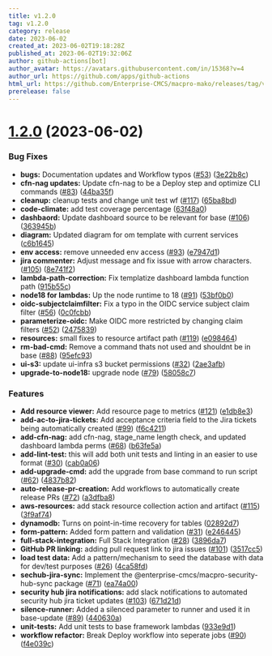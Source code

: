 ```yaml
---
title: v1.2.0
tag: v1.2.0
category: release
date: 2023-06-02
created_at: 2023-06-02T19:18:28Z
published_at: 2023-06-02T19:32:06Z
author: github-actions[bot]
author_avatar: https://avatars.githubusercontent.com/in/15368?v=4
author_url: https://github.com/apps/github-actions
html_url: https://github.com/Enterprise-CMCS/macpro-mako/releases/tag/v1.2.0
prerelease: false
---
```


# [1.2.0](https://github.com/Enterprise-CMCS/macpro-om-template/compare/v1.1.0...v1.2.0) (2023-06-02)


### Bug Fixes

* **bugs:**  Documentation updates and Workflow typos ([#53](https://github.com/Enterprise-CMCS/macpro-om-template/issues/53)) ([3e22b8c](https://github.com/Enterprise-CMCS/macpro-om-template/commit/3e22b8cbe72d8ed0a40d5520b9a9b8c09200f87d))
* **cfn-nag updates:**  Update cfn-nag to be a Deploy step and optimize CLI commands ([#83](https://github.com/Enterprise-CMCS/macpro-om-template/issues/83)) ([44ba35f](https://github.com/Enterprise-CMCS/macpro-om-template/commit/44ba35ffc3dcfd4bc9606de81b1857d160be891b))
* **cleanup:** cleanup tests and change unit test wf ([#117](https://github.com/Enterprise-CMCS/macpro-om-template/issues/117)) ([65ba8bd](https://github.com/Enterprise-CMCS/macpro-om-template/commit/65ba8bd26589a2489addf80c2db312b3718c7288))
* **code-climate:** add test coverage percentage ([63f48a0](https://github.com/Enterprise-CMCS/macpro-om-template/commit/63f48a02959790ae9978844246468bb66816ae1a))
* **dashbaord:** Update dashboard source to be relevant for base ([#106](https://github.com/Enterprise-CMCS/macpro-om-template/issues/106)) ([363945b](https://github.com/Enterprise-CMCS/macpro-om-template/commit/363945b445eb250db5d7f7f855d65a7aabe0d08d))
* **diagram:** Updated diagram for om template with current services ([c6b1645](https://github.com/Enterprise-CMCS/macpro-om-template/commit/c6b164541235624549830fa9c27ffd5e7eddb543))
* **env access:** remove unneeded env access ([#93](https://github.com/Enterprise-CMCS/macpro-om-template/issues/93)) ([e7947d1](https://github.com/Enterprise-CMCS/macpro-om-template/commit/e7947d1e2ef6318e19098fff742b51299d63922a))
* **jira commenter:**  Adjust message and fix issue with arrow characters. ([#105](https://github.com/Enterprise-CMCS/macpro-om-template/issues/105)) ([8e741f2](https://github.com/Enterprise-CMCS/macpro-om-template/commit/8e741f28d4a7719a9dedf39eb6731ec03b9cc0cf))
* **lambda-path-correction:** Fix templatize dashboard lambda function path ([915b55c](https://github.com/Enterprise-CMCS/macpro-om-template/commit/915b55c088da894c8c90f004407eb5f9802b592d))
* **node18 for lambdas:** Up the node runtime to 18 ([#91](https://github.com/Enterprise-CMCS/macpro-om-template/issues/91)) ([53bf0b0](https://github.com/Enterprise-CMCS/macpro-om-template/commit/53bf0b07491172ea52b5c1d56924a33db46d9c20))
* **oidc-subjectclaimfilter:**  Fix a typo in the OIDC service subject claim filter ([#56](https://github.com/Enterprise-CMCS/macpro-om-template/issues/56)) ([0c0fcbb](https://github.com/Enterprise-CMCS/macpro-om-template/commit/0c0fcbb571656e5d46fcd56039c74d3cd62676c9))
* **parameterize-oidc:** Make OIDC more restricted by changing claim filters ([#52](https://github.com/Enterprise-CMCS/macpro-om-template/issues/52)) ([2475839](https://github.com/Enterprise-CMCS/macpro-om-template/commit/2475839df6f07888e2b186484bc06f72ceeda790))
* **resources:** small fixes to resource artifact path ([#119](https://github.com/Enterprise-CMCS/macpro-om-template/issues/119)) ([e098464](https://github.com/Enterprise-CMCS/macpro-om-template/commit/e0984640010ea1b8eadb945c528e7e9252876953))
* **rm-bad-cmd:**  Remove a command thats not used and shouldnt be in base ([#88](https://github.com/Enterprise-CMCS/macpro-om-template/issues/88)) ([95efc93](https://github.com/Enterprise-CMCS/macpro-om-template/commit/95efc93cb84ebc82fa5ae56cfa591dd301825e3e))
* **ui-s3:** update ui-infra s3 bucket permissions ([#32](https://github.com/Enterprise-CMCS/macpro-om-template/issues/32)) ([2ae3afb](https://github.com/Enterprise-CMCS/macpro-om-template/commit/2ae3afbdd088104681557f2f60f1b495a9d73326))
* **upgrade-to-node18:** upgrade node ([#79](https://github.com/Enterprise-CMCS/macpro-om-template/issues/79)) ([58058c7](https://github.com/Enterprise-CMCS/macpro-om-template/commit/58058c7e6b97b92484e12432de2372b279e7d479))


### Features

* **Add resource viewer:** Add resource page to metrics  ([#121](https://github.com/Enterprise-CMCS/macpro-om-template/issues/121)) ([e1db8e3](https://github.com/Enterprise-CMCS/macpro-om-template/commit/e1db8e31c85bf1e488353900b485b555234b088d))
* **add-ac-to-jira-tickets:** Add acceptance criteria field to the Jira tickets being automatically created ([#99](https://github.com/Enterprise-CMCS/macpro-om-template/issues/99)) ([f6c4211](https://github.com/Enterprise-CMCS/macpro-om-template/commit/f6c4211d8721bc1836ea1f1087faf6936d4ce2a8))
* **add-cfn-nag:** add cfn-nag, stage_name length check, and updated dashboard lambda perms ([#68](https://github.com/Enterprise-CMCS/macpro-om-template/issues/68)) ([b63fe5a](https://github.com/Enterprise-CMCS/macpro-om-template/commit/b63fe5a19d937f2c3f9db64b96ef55ee07ad1ae2))
* **add-lint-test:** this will add both unit tests and linting in an easier to use format ([#30](https://github.com/Enterprise-CMCS/macpro-om-template/issues/30)) ([cab0a06](https://github.com/Enterprise-CMCS/macpro-om-template/commit/cab0a0631895dd13d5b7e9841baddb805d23594a))
* **add-upgrade-cmd:** add the upgrade from base command to run script ([#62](https://github.com/Enterprise-CMCS/macpro-om-template/issues/62)) ([4837b82](https://github.com/Enterprise-CMCS/macpro-om-template/commit/4837b82e87528da344f3bb539d3f99ee745ac550))
* **auto-release-pr-creation:**  Add workflows to automatically create release PRs ([#72](https://github.com/Enterprise-CMCS/macpro-om-template/issues/72)) ([a3dfba8](https://github.com/Enterprise-CMCS/macpro-om-template/commit/a3dfba84f19371d678b76916cdd7f2ffa9f2efa3))
* **aws-resources:** add stack resource collection action and artifact ([#115](https://github.com/Enterprise-CMCS/macpro-om-template/issues/115)) ([3f9af74](https://github.com/Enterprise-CMCS/macpro-om-template/commit/3f9af741c1242add2890af34289d9cf90f8a20ef))
* **dynamodb:** Turns on point-in-time recovery for tables ([02892d7](https://github.com/Enterprise-CMCS/macpro-om-template/commit/02892d788fba198e3299a91c6fe70980dc1f6418))
* **form-pattern:** Added form pattern and validation ([#31](https://github.com/Enterprise-CMCS/macpro-om-template/issues/31)) ([e246445](https://github.com/Enterprise-CMCS/macpro-om-template/commit/e24644540602e2a22a8d9837058787bf98913a40))
* **full-stack-integration:** Full Stack Integration ([#28](https://github.com/Enterprise-CMCS/macpro-om-template/issues/28)) ([3896da7](https://github.com/Enterprise-CMCS/macpro-om-template/commit/3896da718ed4984b78a57ec5df5acc03808a7686))
* **GitHub PR linking:** adding pull request link to jira issues ([#101](https://github.com/Enterprise-CMCS/macpro-om-template/issues/101)) ([3517cc5](https://github.com/Enterprise-CMCS/macpro-om-template/commit/3517cc5ddf95395a42db1ff94c9e03a0e3e09d05))
* **load test data:**  Add a pattern/mechanism to seed the database with data for dev/test purposes ([#26](https://github.com/Enterprise-CMCS/macpro-om-template/issues/26)) ([4ca58fd](https://github.com/Enterprise-CMCS/macpro-om-template/commit/4ca58fd3ea37a4389741011f4ee3252f50a7a369))
* **sechub-jira-sync:** Implement the @enterprise-cmcs/macpro-security-hub-sync package ([#71](https://github.com/Enterprise-CMCS/macpro-om-template/issues/71)) ([ea74a00](https://github.com/Enterprise-CMCS/macpro-om-template/commit/ea74a006479ca79ba64a7dd3abf992f91a9c300c))
* **security hub jira notifications:** add slack notifications to automated security hub jira ticket updates ([#103](https://github.com/Enterprise-CMCS/macpro-om-template/issues/103)) ([671d21d](https://github.com/Enterprise-CMCS/macpro-om-template/commit/671d21d14bcb12b7d9bbf14d5d6913ef83b9e724))
* **silence-runner:** Added a silenced parameter to runner and used it in base-update ([#89](https://github.com/Enterprise-CMCS/macpro-om-template/issues/89)) ([440630a](https://github.com/Enterprise-CMCS/macpro-om-template/commit/440630a194b657ff19f3fb179f4d37a8946e64d4))
* **unit-tests:** Add unit tests to base framework lambdas ([933e9d1](https://github.com/Enterprise-CMCS/macpro-om-template/commit/933e9d1003df620569e8d80eb7dac2a107773b59))
* **workflow refactor:**  Break Deploy workflow into seperate jobs ([#90](https://github.com/Enterprise-CMCS/macpro-om-template/issues/90)) ([f4e039c](https://github.com/Enterprise-CMCS/macpro-om-template/commit/f4e039c07cece5751c7c3d9fd11b5a5939ef697a))




